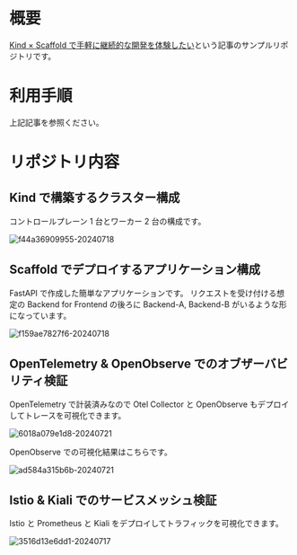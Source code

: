 # 概要
[Kind × Scaffold で手軽に継続的な開発を体験したい](https://zenn.dev/t_hayashi/articles/25fa08aada1edc)という記事のサンプルリポジトリです。

# 利用手順
上記記事を参照ください。

# リポジトリ内容
## Kind で構築するクラスター構成
コントロールプレーン 1 台とワーカー 2 台の構成です。

![f44a36909955-20240718](https://github.com/user-attachments/assets/446ace61-cd5c-4418-a2c5-a6d3ba3f0d41)

## Scaffold でデプロイするアプリケーション構成
FastAPI で作成した簡単なアプリケーションです。
リクエストを受け付ける想定の Backend for Frontend の後ろに Backend-A, Backend-B がいるような形になっています。

![f159ae7827f6-20240718](https://github.com/user-attachments/assets/88a6570b-d763-4808-8b90-3f342fde3425)

## OpenTelemetry & OpenObserve でのオブザーバビリティ検証
OpenTelemetry で計装済みなので Otel Collector と OpenObserve もデプロイしてトレースを可視化できます。

![6018a079e1d8-20240721](https://github.com/user-attachments/assets/e66d16e5-715d-4850-987b-9787111aed2a)

OpenObserve での可視化結果はこちらです。

![ad584a315b6b-20240721](https://github.com/user-attachments/assets/08cae378-9b53-4c96-a432-c2d913af35a0)

## Istio & Kiali でのサービスメッシュ検証
Istio と Prometheus と Kiali をデプロイしてトラフィックを可視化できます。

![3516d13e6dd1-20240717](https://github.com/user-attachments/assets/e97497b3-6845-4845-a357-1e4e28915664)

